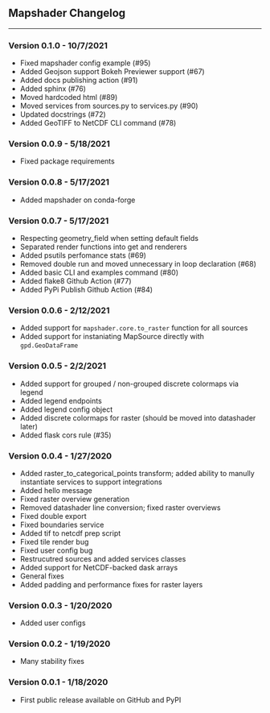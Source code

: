 ## Mapshader Changelog
-----------

### Version 0.1.0 - 10/7/2021
- Fixed mapshader config example (#95)
- Added Geojson support Bokeh Previewer support (#67)
- Added docs publishing action (#91)
- Added sphinx (#76)
- Moved hardcoded html (#89)
- Moved services from sources.py to services.py (#90)
- Updated docstrings (#72)
- Added GeoTIFF to NetCDF CLI command (#78)

### Version 0.0.9 - 5/18/2021
- Fixed package requirements

### Version 0.0.8 - 5/17/2021
- Added mapshader on conda-forge

### Version 0.0.7 - 5/17/2021
- Respecting geometry_field when setting default fields
- Separated render functions into get and renderers
- Added psutils perfomance stats (#69)
- Removed double run and moved unnecessary in loop declaration (#68)
- Added basic CLI and examples command (#80)
- Added flake8 Github Action (#77)
- Added PyPi Publish Github Action (#84)

### Version 0.0.6 - 2/12/2021
- Added support for `mapshader.core.to_raster` function for all sources
- Added support for instaniating MapSource directly with `gpd.GeoDataFrame`

### Version 0.0.5 - 2/2/2021
- Added support for grouped / non-grouped discrete colormaps via legend
- Added legend endpoints
- Added legend config object
- Added discrete colormaps for raster (should be moved into datashader later)
- Added flask cors rule (#35)

### Version 0.0.4 - 1/27/2020
- Added raster_to_categorical_points transform; added ability to manully instantiate services to support integrations
- Added hello message
- Fixed raster overview generation
- Removed datashader line conversion; fixed raster overviews
- Fixed double export
- Fixed boundaries service
- Added tif to netcdf prep script
- Fixed tile render bug
- Fixed user config bug
- Restrucutred sources and added services classes
- Added support for NetCDF-backed dask arrays
- General fixes
- Added padding and performance fixes for raster layers

### Version 0.0.3 - 1/20/2020
- Added user configs

### Version 0.0.2 - 1/19/2020
- Many stability fixes

### Version 0.0.1 - 1/18/2020
- First public release available on GitHub and PyPI
